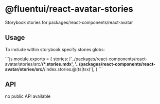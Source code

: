 # @fluentui/react-avatar-stories

Storybook stories for packages/react-components/react-avatar

## Usage

To include within storybook specify stories globs:

\`\`\`js
module.exports = {
stories: ['../packages/react-components/react-avatar/stories/src/**/*.stories.mdx', '../packages/react-components/react-avatar/stories/src/**/index.stories.@(ts|tsx)'],
}
\`\`\`

## API

no public API available
